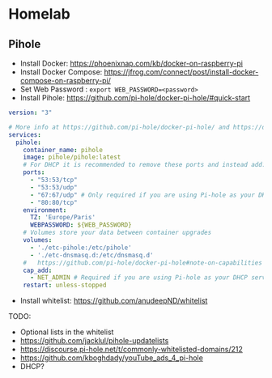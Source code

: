 # Homelab

## Pihole

- Install Docker: https://phoenixnap.com/kb/docker-on-raspberry-pi
- Install Docker Compose: https://jfrog.com/connect/post/install-docker-compose-on-raspberry-pi/
- Set Web Password : `export WEB_PASSWORD=<password>`
- Install Pihole: https://github.com/pi-hole/docker-pi-hole/#quick-start
```yaml
version: "3"

# More info at https://github.com/pi-hole/docker-pi-hole/ and https://docs.pi-hole.net/
services:
  pihole:
    container_name: pihole
    image: pihole/pihole:latest
    # For DHCP it is recommended to remove these ports and instead add: network_mode: "host"
    ports:
      - "53:53/tcp"
      - "53:53/udp"
      - "67:67/udp" # Only required if you are using Pi-hole as your DHCP server
      - "80:80/tcp"
    environment:
      TZ: 'Europe/Paris'
      WEBPASSWORD: ${WEB_PASSWORD}
    # Volumes store your data between container upgrades
    volumes:
      - './etc-pihole:/etc/pihole'
      - './etc-dnsmasq.d:/etc/dnsmasq.d'    
    #   https://github.com/pi-hole/docker-pi-hole#note-on-capabilities
    cap_add:
      - NET_ADMIN # Required if you are using Pi-hole as your DHCP server, else not needed
    restart: unless-stopped
```
- Install whitelist: https://github.com/anudeepND/whitelist

TODO:
- Optional lists in the whitelist 
- https://github.com/jacklul/pihole-updatelists
- https://discourse.pi-hole.net/t/commonly-whitelisted-domains/212
- https://github.com/kboghdady/youTube_ads_4_pi-hole
- DHCP?
